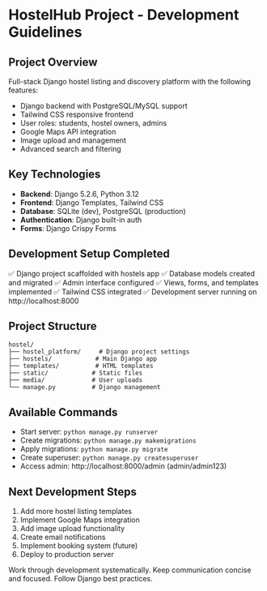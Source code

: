 # HostelHub Project - Development Guidelines

## Project Overview
Full-stack Django hostel listing and discovery platform with the following features:
- Django backend with PostgreSQL/MySQL support
- Tailwind CSS responsive frontend
- User roles: students, hostel owners, admins
- Google Maps API integration
- Image upload and management
- Advanced search and filtering

## Key Technologies
- **Backend**: Django 5.2.6, Python 3.12
- **Frontend**: Django Templates, Tailwind CSS
- **Database**: SQLite (dev), PostgreSQL (production)
- **Authentication**: Django built-in auth
- **Forms**: Django Crispy Forms

## Development Setup Completed
✅ Django project scaffolded with hostels app
✅ Database models created and migrated
✅ Admin interface configured
✅ Views, forms, and templates implemented
✅ Tailwind CSS integrated
✅ Development server running on http://localhost:8000

## Project Structure
```
hostel/
├── hostel_platform/     # Django project settings
├── hostels/            # Main Django app
├── templates/          # HTML templates
├── static/            # Static files
├── media/             # User uploads
└── manage.py          # Django management
```

## Available Commands
- Start server: `python manage.py runserver`
- Create migrations: `python manage.py makemigrations`
- Apply migrations: `python manage.py migrate`
- Create superuser: `python manage.py createsuperuser`
- Access admin: http://localhost:8000/admin (admin/admin123)

## Next Development Steps
1. Add more hostel listing templates
2. Implement Google Maps integration
3. Add image upload functionality
4. Create email notifications
5. Implement booking system (future)
6. Deploy to production server

Work through development systematically.
Keep communication concise and focused.
Follow Django best practices.
